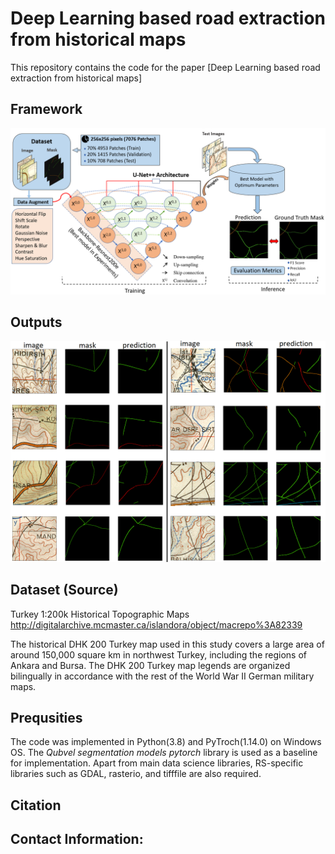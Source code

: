 # Deep Learning based road extraction from historical maps 
This repository contains the code for the paper [Deep Learning based road extraction from historical maps]

Framework
---------------------
![alt text](figures/framework.png)


Outputs
---------------------
![alt text](figures/resnest200e.png)

Dataset (Source)
---------------------
Turkey 1:200k Historical Topographic Maps 
http://digitalarchive.mcmaster.ca/islandora/object/macrepo%3A82339

The historical DHK 200 Turkey map used in this study covers a large area of around
150,000 square km in northwest Turkey, including the regions of Ankara and Bursa.
The DHK 200 Turkey map legends are organized bilingually in accordance with the rest of the World War II German military
maps.


Prequsities
---------------------

The code was implemented in Python(3.8) and PyTroch(1.14.0) on Windows OS. The *Qubvel segmentation models pytorch* library is used as a baseline for implementation. 
Apart from main data science libraries, RS-specific libraries such as GDAL, rasterio, and tifffile are also required.

Citation
---------------------

Contact Information:
--------------------
